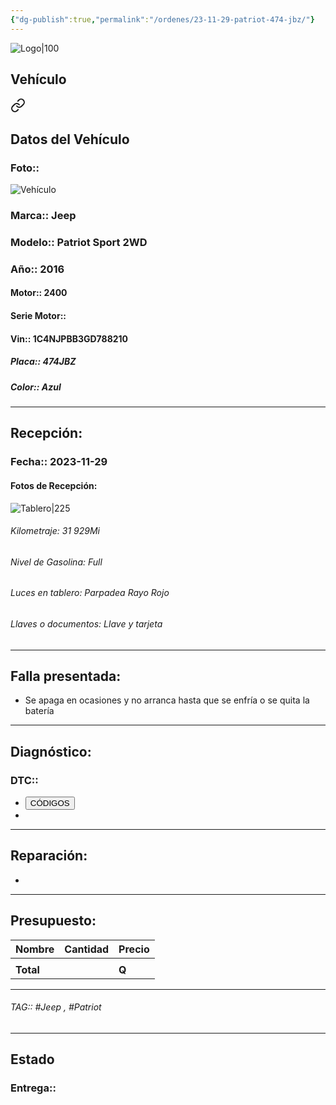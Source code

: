 ```yaml
---
{"dg-publish":true,"permalink":"/ordenes/23-11-29-patriot-474-jbz/"}
---
```


![Logo|100](http://drive.google.com/uc?export=view&id=137fl3TIZ0-PU8b-Pt0bsjclwHub_u78G)

## Vehículo

<div class="transclusion internal-embed is-loaded"><a class="markdown-embed-link" href="/vehiculos/jeep/patriot-474-jbz/#datos-del-vehiculo" aria-label="Open link"><svg xmlns="http://www.w3.org/2000/svg" width="24" height="24" viewBox="0 0 24 24" fill="none" stroke="currentColor" stroke-width="2" stroke-linecap="round" stroke-linejoin="round" class="svg-icon lucide-link"><path d="M10 13a5 5 0 0 0 7.54.54l3-3a5 5 0 0 0-7.07-7.07l-1.72 1.71"></path><path d="M14 11a5 5 0 0 0-7.54-.54l-3 3a5 5 0 0 0 7.07 7.07l1.71-1.71"></path></svg></a><div class="markdown-embed">



## Datos del Vehículo 
### Foto:: 
![Vehículo](http://drive.google.com/uc?export=view&id=1NjlJnViCKWozH9Z15hpz2G8KFA798Ru2)

### Marca:: Jeep
### Modelo:: Patriot Sport 2WD
### Año:: 2016
#### Motor:: 2400
#### Serie Motor:: 
#### Vin:: 1C4NJPBB3GD788210
##### Placa:: 474JBZ
##### Color:: Azul
---


</div></div>


## Recepción:
### Fecha:: 2023-11-29
#### Fotos de Recepción: 
![Tablero|225](http://drive.google.com/uc?export=view&id=1Nl8Q3MqVSItl7quw0AMExus1oYiwlhbj)

###### Kilometraje: 31 929Mi
###### Nivel de Gasolina: Full
###### Luces en tablero: Parpadea Rayo Rojo
###### Llaves o documentos: Llave y tarjeta 

---

## Falla presentada:
- Se apaga en ocasiones y no arranca hasta que se enfría o se quita la batería 


---

## Diagnóstico:
### DTC:: 

- <a href="http"><button class="btn success">CÓDIGOS</button></a>
- 

---
## Reparación:
- 

---

## Presupuesto:

| Nombre | Cantidad | Precio |
| ------ | -------- | ------ |
|        |          |        |
| **Total**       |        |    **Q**    |

---

###### TAG:: #Jeep , #Patriot

---

## Estado

### Entrega:: 